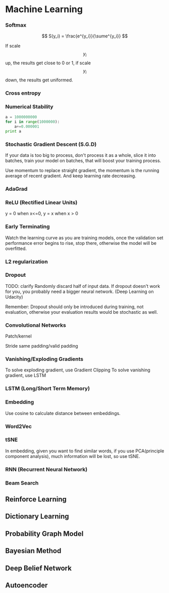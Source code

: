 # Machine Learning

### Softmax

$$ S(y_i) = \frac{e^{y_i}}{\sume^{y_i}} $$

If scale $$y_i$$ up, the results get close to 0 or 1, if scale $$y_i$$ down, the results get uniformed.

### Cross entropy

### Numerical Stability

```python
a = 1000000000
for i in range(1000000):
    a+=0.000001
print a
```

### Stochastic Gradient Descent (S.G.D)

If your data is too big to process, don't process it as a whole, slice it into batches, train your model on batches, that will boost your training process.

Use momentum to replace straight gradient, the momentum is the running average of recent gradient. And keep learning rate decreasing.

### AdaGrad

### ReLU (Rectified Linear Units)

y = 0 when x<=0, y = x when x > 0

### Early Terminating

Watch the learning curve as you are training models, once the validation set performance error begins to rise, stop there, otherwise the model will be overfitted.

### L2 regularization

### Dropout

TODO: clarify
Randomly discard half of input data. If dropout doesn't work for you, you probably need a bigger neural network. (Deep Learning on Udacity)

Remember: Dropout should only be introduced during training, not evaluation, otherwise your evaluation results would be stochastic as well.

### Convolutional Networks

Patch/kernel

Stride same padding/valid padding

### Vanishing/Exploding Gradients

To solve exploding gradient, use Gradient Clipping
To solve vanishing gradient, use LSTM

### LSTM (Long/Short Term Memory)

### Embedding

Use cosine to calculate distance between embeddings.

### Word2Vec

### tSNE

In embedding, given you want to find similar words, if you use PCA(principle component analysis), much information will be lost, so use tSNE.

### RNN (Recurrent Neural Network)

### Beam Search

## Reinforce Learning

## Dictionary Learning

## Probability Graph Model

## Bayesian Method

## Deep Belief Network

## Autoencoder